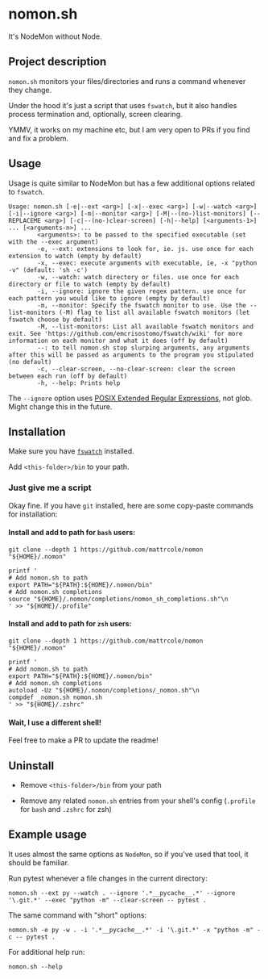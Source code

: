 # nomon.sh

It's NodeMon without Node.

## Project description

`nomon.sh` monitors your files/directories and runs a command whenever they change.

Under the hood it's just a script that uses `fswatch`, but it also handles process termination and, optionally, screen clearing.

YMMV, it works on my machine etc, but I am very open to PRs if you find and fix a problem.

## Usage

Usage is quite similar to NodeMon but has a few additional options related to `fswatch`.

```shell
Usage: nomon.sh [-e|--ext <arg>] [-x|--exec <arg>] [-w|--watch <arg>] [-i|--ignore <arg>] [-m|--monitor <arg>] [-M|--(no-)list-monitors] [--REPLACEME <arg>] [-c|--(no-)clear-screen] [-h|--help] [<arguments-1>] ... [<arguments-n>] ...
        <arguments>: to be passed to the specified executable (set with the --exec argument)
        -e, --ext: extensions to look for, ie. js. use once for each extension to watch (empty by default)
        -x, --exec: execute arguments with executable, ie, -x "python -v" (default: 'sh -c')
        -w, --watch: watch directory or files. use once for each directory or file to watch (empty by default)
        -i, --ignore: ignore the given regex pattern. use once for each pattern you would like to ignore (empty by default)
        -m, --monitor: Specify the fswatch monitor to use. Use the --list-monitors (-M) flag to list all available fswatch monitors (let fswatch choose by default)
        -M, --list-monitors: List all available fswatch monitors and exit. See 'https://github.com/emcrisostomo/fswatch/wiki' for more information on each monitor and what it does (off by default)
        --: to tell nomon.sh stop slurping arguments, any arguments after this will be passed as arguments to the program you stipulated (no default)
        -c, --clear-screen, --no-clear-screen: clear the screen between each run (off by default)
        -h, --help: Prints help
```

The `--ignore` option uses [POSIX Extended Regular Expressions](https://pubs.opengroup.org/onlinepubs/9699919799/basedefs/V1_chap09.html#tag_09_04), not glob. Might change this in the future.

## Installation

Make sure you have [`fswatch`](https://github.com/emcrisostomo/fswatch) installed.

Add `<this-folder>/bin` to your path.

### Just give me a script

Okay fine. If you have `git` installed, here are some copy-paste commands for installation:

#### Install and add to path for `bash` users:

```shell
git clone --depth 1 https://github.com/mattrcole/nomon "${HOME}/.nomon"

printf '
# Add nomon.sh to path
export PATH="${PATH}:${HOME}/.nomon/bin"
# Add nomon.sh completions
source "${HOME}/.nomon/completions/nomon_sh_completions.sh"\n
' >> "${HOME}/.profile"
```



#### Install and add to path for `zsh` users:

```shell
git clone --depth 1 https://github.com/mattrcole/nomon "${HOME}/.nomon"

printf '
# Add nomon.sh to path
export PATH="${PATH}:${HOME}/.nomon/bin"
# Add nomon.sh completions
autoload -Uz "${HOME}/.nomon/completions/_nomon.sh"\n
compdef _nomon.sh nomon.sh
' >> "${HOME}/.zshrc"
```

#### Wait, I use a different shell!

Feel free to make a PR to update the readme!

## Uninstall


- Remove `<this-folder>/bin` from your path

- Remove any related `nomon.sh` entries from your shell's config (`.profile` for `bash` and `.zshrc` for zsh)


## Example usage

It uses almost the same options as `NodeMon`, so if you've used that tool, it should be familiar.

Run pytest whenever a file changes in the current directory:

`nomon.sh --ext py --watch . --ignore '.*__pycache__.*' --ignore '\.git.*' --exec "python -m" --clear-screen -- pytest .`

The same command with "short" options:

`nomon.sh -e py -w . -i '.*__pycache__.*' -i '\.git.*' -x "python -m" -c -- pytest .`


For additional help run:

`nomon.sh --help`
